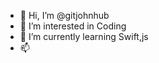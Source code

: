 - 👋 Hi, I’m @gitjohnhub
- 👀 I’m interested in Coding
- 🌱 I’m currently learning Swift,js
- 📫 

<!---
gitjohnhub/gitjohnhub is a ✨ special ✨ repository because its `README.md` (this file) appears on your GitHub profile.
You can click the Preview link to take a look at your changes.
--->

